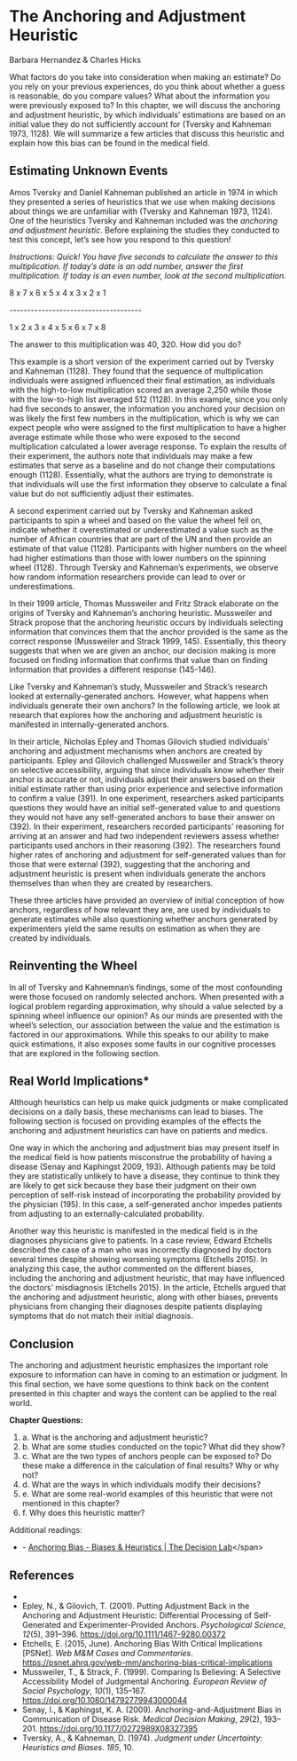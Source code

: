 # The Anchoring and Adjustment Heuristic

Barbara Hernandez & Charles Hicks

What factors do you take into
consideration when making an estimate? Do you rely on your previous
experiences, do you think about whether a guess is reasonable, do you
compare values? What about the information you were previously exposed
to? In this chapter, we will discuss the anchoring and adjustment
heuristic, by which individuals’ estimations are based on an initial
value they do not sufficiently account for (Tversky and Kahneman 1973,
1128). We will summarize a few articles that discuss this heuristic and
explain how this bias can be found in the medical field.

## Estimating Unknown Events

Amos Tversky and Daniel Kahneman
published an article in 1974 in which they presented a series of
heuristics that we use when making decisions about things we are
unfamiliar with (Tversky and Kahneman 1973, 1124). One of the heuristics
Tversky and Kahneman included was the *anchoring and adjustment
heuristic*. Before explaining the studies they conducted to test this
concept, let’s see how you respond to this question!

*Instructions: Quick! You have five seconds to calculate the answer to
this multiplication. If today’s date is an odd number, answer the first
multiplication. If today is an even number, look at the second
multiplication.*

8 x 7 x 6 x 5 x 4 x 3 x 2 x 1


  

*-------------------------------------*

  

1 x 2 x 3 x 4 x 5 x 6 x 7 x 8

  

  

The answer to this multiplication
was 40, 320. How did you do?


This example is a short version of the experiment carried out by Tversky
and Kahneman (1128). They found that the sequence of multiplication
individuals were assigned influenced their final estimation, as
individuals with the high-to-low multiplication scored an average 2,250
while those with the low-to-high list averaged 512 (1128). In this
example, since you only had five seconds to answer, the information you
anchored your decision on was likely the first few numbers in the
multiplication, which is why we can expect people who were assigned to
the first multiplication to have a higher average estimate while those
who were exposed to the second multiplication calculated a lower average
response. To explain the results of their experiment, the authors note
that individuals may make a few estimates that serve as a baseline and
do not change their computations enough (1128). Essentially, what the
authors are trying to demonstrate is that individuals will use the first
information they observe to calculate a final value but do not
sufficiently adjust their estimates.

A second experiment carried out by Tversky and Kahneman asked
participants to spin a wheel and based on the value the wheel fell on,
indicate whether it overestimated or underestimated a value such as the
number of African countries that are part of the UN and then provide an
estimate of that value (1128). Participants with higher numbers on the
wheel had higher estimations than those with lower numbers on the
spinning wheel (1128). Through Tversky and Kahneman’s experiments, we
observe how random information researchers provide can lead to over or
underestimations.

In their 1999 article, Thomas Mussweiler and Fritz Strack elaborate on
the origins of Tversky and Kahneman’s anchoring heuristic. Mussweiler
and Strack propose that the anchoring heuristic occurs by individuals
selecting information that convinces them that the anchor provided is
the same as the correct response (Mussweiler and Strack 1999, 145).
Essentially, this theory suggests that when we are given an anchor, our
decision making is more focused on finding information that confirms
that value than on finding information that provides a different
response (145-146).

Like Tversky and Kahneman’s study, Mussweiler and Strack’s research
looked at externally-generated anchors. However, what happens when
individuals generate their own anchors? In the following article, we
look at research that explores how the anchoring and adjustment
heuristic is manifested in internally-generated anchors.

In their article, Nicholas Epley and Thomas Gilovich studied
individuals’ anchoring and adjustment mechanisms when anchors are
created by participants. Epley and Gilovich challenged Mussweiler and
Strack’s theory on selective accessibility, arguing that since
individuals know whether their anchor is accurate or not, individuals
adjust their answers based on their initial estimate rather than using
prior experience and selective information to confirm a value (391). In
one experiment, researchers asked participants questions they would have
an initial self-generated value to and questions they would not have any
self-generated anchors to base their answer on (392). In their
experiment, researchers recorded participants’ reasoning for arriving at
an answer and had two independent reviewers assess whether participants
used anchors in their reasoning (392). The researchers found higher
rates of anchoring and adjustment for self-generated values than for
those that were external (392), suggesting that the anchoring and
adjustment heuristic is present when individuals generate the anchors
themselves than when they are created by researchers.

These three articles have provided an overview of initial conception of
how anchors, regardless of how relevant they are, are used by
individuals to generate estimates while also questioning whether anchors
generated by experimenters yield the same results on estimation as when
they are created by individuals.

## Reinventing the Wheel

<span class="Apple-tab-span"> </span>In all of Tversky and Kahnemnan’s
findings, some of the most confounding were those focused on randomly
selected anchors. When presented with a logical problem regarding
approximation, why should a value selected by a spinning wheel influence
our opinion? As our minds are presented with the wheel’s selection, our
association between the value and the estimation is factored in our
approximations. While this speaks to our ability to make quick
estimations, it also exposes some faults in our cognitive processes that
are explored in the following section.

  
## Real World Implications*

Although heuristics can help us
make quick judgments or make complicated decisions on a daily basis,
these mechanisms can lead to biases. The following section is focused on
providing examples of the effects the anchoring and adjustment
heuristics can have on patients and medics. 

One way in which the anchoring and
adjustment bias may present itself in the medical field is how patients
misconstrue the probability of having a disease (Senay and Kaphingst
2009, 193). Although patients may be told they are statistically
unlikely to have a disease, they continue to think they are likely to
get sick because they base their judgment on their own perception of
self-risk instead of incorporating the probability provided by the
physician (195). In this case, a self-generated anchor impedes patients
from adjusting to an externally-calculated probability.

Another way this heuristic is manifested in the medical field is in the
diagnoses physicians give to patients. In a case review, Edward Etchells
described the case of a man who was incorrectly diagnosed by doctors
several times despite showing worsening symptoms (Etchells 2015). In
analyzing this case, the author commented on the different biases,
including the anchoring and adjustment heuristic, that may have
influenced the doctors’ misdiagnosis (Etchells 2015). In the article,
Etchells argued that the anchoring and adjustment heuristic, along with
other biases, prevents physicians from changing their diagnoses despite
patients displaying symptoms that do not match their initial
diagnosis.

## Conclusion

The anchoring and adjustment
heuristic emphasizes the important role exposure to information can have
in coming to an estimation or judgment. In this final section, we have
some questions to think back on the content presented in this chapter
and ways the content can be applied to the real world.

  

**Chapter Questions:**

1.  a.<span class="Apple-tab-span"> </span>What is the anchoring and
    adjustment heuristic?<span class="Apple-converted-space"> </span>
2.  b.<span class="Apple-tab-span"> </span>What are some studies
    conducted on the topic? What did they show?
3.  c.<span class="Apple-tab-span"> </span>What are the two types of
    anchors people can be exposed to? Do these make a difference in the
    calculation of final results? Why or why not?
4.  d.<span class="Apple-tab-span"> </span>What are the ways in which
    individuals modify their decisions?<span
    class="Apple-converted-space"> </span>
5.  e.<span class="Apple-tab-span"> </span>What are some real-world
    examples of this heuristic that were not mentioned in this chapter?
6.  f.<span class="Apple-tab-span"> </span>Why does this heuristic
    matter?

  

  

Additional readings:

-   <span class="s2">-<span class="Apple-tab-span"> </span>[<span
    class="s1">Anchoring Bias - Biases & Heuristics | The Decision
    Lab</span>](https://thedecisionlab.com/biases/anchoring-bias/#:~:text=Anchoring%20bias%20happens%20because%20the,anchor%2Dand%2Dadjust%20hypothesis.&text=Tversky%20and%20Kahneman%27s%20explanation%20works,an%20anchor%20on%20their%20own.)</span>

## References
-     
-   Epley, N., & Gilovich, T. (2001). Putting Adjustment Back in the
    Anchoring and Adjustment Heuristic: Differential Processing of
    Self-Generated and Experimenter-Provided Anchors. *Psychological
    Science*, *12*(5), 391–396. [<span
    class="s3">https://doi.org/10.1111/1467-9280.00372</span>](https://doi.org/10.1111/1467-9280.00372)
-   Etchells, E. (2015, June). Anchoring Bias With Critical Implications
    \[PSNet\]. *Web M&M Cases and Commentaries*. [<span
    class="s3">https://psnet.ahrq.gov/web-mm/anchoring-bias-critical-implications</span>](https://psnet.ahrq.gov/web-mm/anchoring-bias-critical-implications)
-   Mussweiler, T., & Strack, F. (1999). Comparing Is Believing: A
    Selective Accessibility Model of Judgmental Anchoring. *European
    Review of Social Psychology*, *10*(1), 135–167. [<span
    class="s3">https://doi.org/10.1080/14792779943000044</span>](https://doi.org/10.1080/14792779943000044)
-   Senay, I., & Kaphingst, K. A. (2009). Anchoring-and-Adjustment Bias
    in Communication of Disease Risk. *Medical Decision Making*,
    *29*(2), 193–201. [<span
    class="s3">https://doi.org/10.1177/0272989X08327395</span>](https://doi.org/10.1177/0272989X08327395)
-   Tversky, A., & Kahneman, D. (1974). *Judgment under Uncertainty:
    Heuristics and Biases*. *185*, 10.
